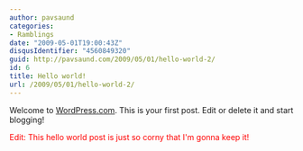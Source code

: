 ```yaml
---
author: pavsaund
categories:
- Ramblings
date: "2009-05-01T19:00:43Z"
disqusIdentifier: "4560849320"
guid: http://pavsaund.com/2009/05/01/hello-world-2/
id: 6
title: Hello world!
url: /2009/05/01/hello-world-2/
---
```


Welcome to <a href="http://wordpress.com/">WordPress.com</a>. This is your first post. Edit or delete it and start blogging!

<span style="color:#ff0000;">Edit: This hello world post is just so corny that I'm gonna keep it! </span>